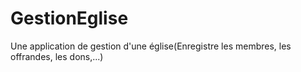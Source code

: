 # GestionEglise
 Une application de gestion d'une église(Enregistre les membres, les offrandes, les dons,...)
